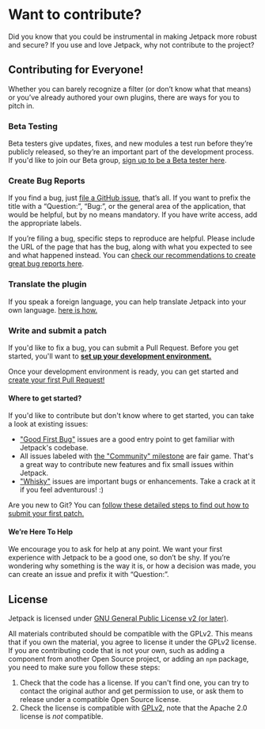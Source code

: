 # Want to contribute?

Did you know that you could be instrumental in making Jetpack more robust and secure? If you use and love Jetpack, why not contribute to the project?

## Contributing for Everyone!

Whether you can barely recognize a filter (or don’t know what that means) or you’ve already authored your own plugins, there are ways for you to pitch in.

### Beta Testing

Beta testers give updates, fixes, and new modules a test run before they’re publicly released, so they’re an important part of the development process. If you'd like to join our Beta group, [sign up to be a Beta tester here](http://jetpack.com/beta/).

### Create Bug Reports

If you find a bug, just [file a GitHub issue](https://github.com/Automattic/jetpack/issues/), that’s all. If you want to prefix the title with a “Question:”, “Bug:”, or the general area of the application, that would be helpful, but by no means mandatory. If you have write access, add the appropriate labels.

If you’re filing a bug, specific steps to reproduce are helpful. Please include the URL of the page that has the bug, along with what you expected to see and what happened instead. You can [check our recommendations to create great bug reports here](/docs/guides/report-bugs.md).

### Translate the plugin

If you speak a foreign language, you can help translate Jetpack into your own language. [here is how.](/docs/translations.md)

### Write and submit a patch

If you'd like to fix a bug, you can submit a Pull Request. Before you get started, you'll want to **[set up your development environment.](/docs/development-environment.md)**

Once your development environment is ready, you can get started and [create your first Pull Request!](/docs/pull-request.md)

#### Where to get started?

If you'd like to contribute but don't know where to get started, you can take a look at existing issues:

- ["Good First Bug"](https://github.com/Automattic/jetpack/labels/%5BType%5D%20Good%20First%20Bug) issues are a good entry point to get familiar with Jetpack's codebase.
- All issues labeled with [the "Community" milestone](https://github.com/Automattic/jetpack/issues?q=is%3Aopen+is%3Aissue+milestone%3ACommunity) are fair game. That's a great way to contribute new features and fix small issues within Jetpack.
- ["Whisky"](https://github.com/Automattic/jetpack/labels/Whisky%20Ticket) issues are important bugs or enhancements. Take a crack at it if you feel adventurous! :)

Are you new to Git? You can [follow these detailed steps to find out how to submit your first patch.](/docs/guides/submit-patch.md)

#### We’re Here To Help

We encourage you to ask for help at any point. We want your first experience with Jetpack to be a good one, so don’t be shy. If you’re wondering why something is the way it is, or how a decision was made, you can create an issue and prefix it with “Question:”.

## License

Jetpack is licensed under [GNU General Public License v2 (or later)](/LICENSE.md).

All materials contributed should be compatible with the GPLv2. This means that if you own the material, you agree to license it under the GPLv2 license. If you are contributing code that is not your own, such as adding a component from another Open Source project, or adding an `npm` package, you need to make sure you follow these steps:

1. Check that the code has a license. If you can't find one, you can try to contact the original author and get permission to use, or ask them to release under a compatible Open Source license.
2. Check the license is compatible with [GPLv2](http://www.gnu.org/licenses/license-list.en.html#GPLCompatibleLicenses), note that the Apache 2.0 license is *not* compatible.
